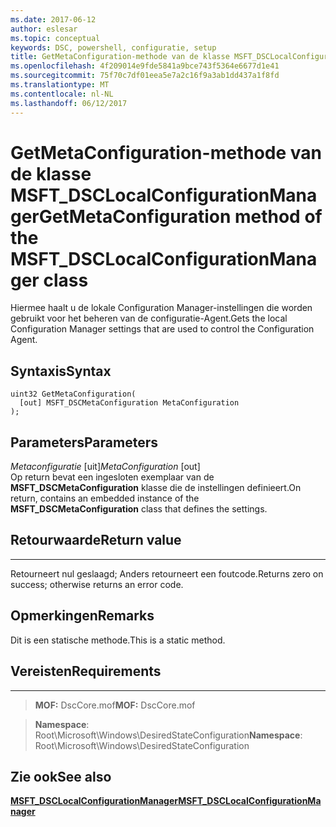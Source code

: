 ```yaml
---
ms.date: 2017-06-12
author: eslesar
ms.topic: conceptual
keywords: DSC, powershell, configuratie, setup
title: GetMetaConfiguration-methode van de klasse MSFT_DSCLocalConfigurationManager
ms.openlocfilehash: 4f209014e9fde5841a9bce743f5364e6677d1e41
ms.sourcegitcommit: 75f70c7df01eea5e7a2c16f9a3ab1dd437a1f8fd
ms.translationtype: MT
ms.contentlocale: nl-NL
ms.lasthandoff: 06/12/2017
---
```

# <a name="getmetaconfiguration-method-of-the-msftdsclocalconfigurationmanager-class"></a><span data-ttu-id="55182-103">GetMetaConfiguration-methode van de klasse MSFT_DSCLocalConfigurationManager</span><span class="sxs-lookup"><span data-stu-id="55182-103">GetMetaConfiguration method of the MSFT_DSCLocalConfigurationManager class</span></span>

<span data-ttu-id="55182-104">Hiermee haalt u de lokale Configuration Manager-instellingen die worden gebruikt voor het beheren van de configuratie-Agent.</span><span class="sxs-lookup"><span data-stu-id="55182-104">Gets the local Configuration Manager settings that are used to control the Configuration Agent.</span></span>

<a name="syntax"></a><span data-ttu-id="55182-105">Syntaxis</span><span class="sxs-lookup"><span data-stu-id="55182-105">Syntax</span></span>
------

```mof
uint32 GetMetaConfiguration(
  [out] MSFT_DSCMetaConfiguration MetaConfiguration
);
```

<a name="parameters"></a><span data-ttu-id="55182-106">Parameters</span><span class="sxs-lookup"><span data-stu-id="55182-106">Parameters</span></span>
----------

<span data-ttu-id="55182-107">*Metaconfiguratie* \[uit\]</span><span class="sxs-lookup"><span data-stu-id="55182-107">*MetaConfiguration* \[out\]</span></span>  
<span data-ttu-id="55182-108">Op return bevat een ingesloten exemplaar van de **MSFT_DSCMetaConfiguration** klasse die de instellingen definieert.</span><span class="sxs-lookup"><span data-stu-id="55182-108">On return, contains an embedded instance of the **MSFT_DSCMetaConfiguration** class that defines the settings.</span></span>

## <a name="return-value"></a><span data-ttu-id="55182-109">Retourwaarde</span><span class="sxs-lookup"><span data-stu-id="55182-109">Return value</span></span>
------------

<span data-ttu-id="55182-110">Retourneert nul geslaagd; Anders retourneert een foutcode.</span><span class="sxs-lookup"><span data-stu-id="55182-110">Returns zero on success; otherwise returns an error code.</span></span>

## <a name="remarks"></a><span data-ttu-id="55182-111">Opmerkingen</span><span class="sxs-lookup"><span data-stu-id="55182-111">Remarks</span></span>

<span data-ttu-id="55182-112">Dit is een statische methode.</span><span class="sxs-lookup"><span data-stu-id="55182-112">This is a static method.</span></span>

## <a name="requirements"></a><span data-ttu-id="55182-113">Vereisten</span><span class="sxs-lookup"><span data-stu-id="55182-113">Requirements</span></span>
------------
><span data-ttu-id="55182-114">**MOF:** DscCore.mof</span><span class="sxs-lookup"><span data-stu-id="55182-114">**MOF:** DscCore.mof</span></span>

><span data-ttu-id="55182-115">**Namespace**: Root\Microsoft\Windows\DesiredStateConfiguration</span><span class="sxs-lookup"><span data-stu-id="55182-115">**Namespace**: Root\Microsoft\Windows\DesiredStateConfiguration</span></span>


## <a name="see-also"></a><span data-ttu-id="55182-116">Zie ook</span><span class="sxs-lookup"><span data-stu-id="55182-116">See also</span></span>


[<span data-ttu-id="55182-117">**MSFT_DSCLocalConfigurationManager**</span><span class="sxs-lookup"><span data-stu-id="55182-117">**MSFT_DSCLocalConfigurationManager**</span></span>](msft-dsclocalconfigurationmanager.md)


 

 



